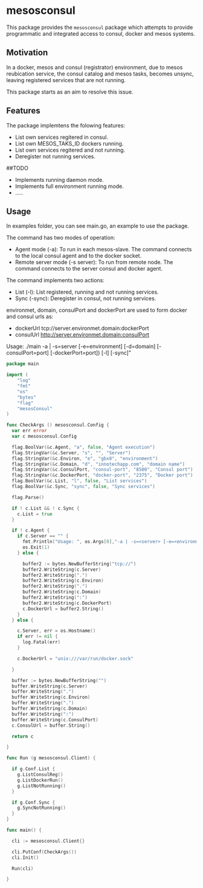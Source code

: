 # mesosconsul

This package provides the `mesosconsul` package which attempts to provide 
programmatic and integrated access to consul, docker and mesos systems.

## Motivation

In a docker, mesos and consul (registrator) environment, due to mesos reubication service,
the consul catalog and mesos tasks, becomes unsync, leaving registered services that
are not running.

This package starts as an aim to resolve this issue. 

## Features

The package implemtens the folowing features:
- List own services regitered in consul.
- List own MESOS_TAKS_ID dockers running.
- List own services regitered and not running.
- Deregister not running services.

##TODO
- Implements running daemon mode.
- Implements full environment running mode.
- .....

## Usage

In examples folder, you can see main.go, an example to use the package.

The command has two modes of operation: 
- Agent mode (-a): To run in each mesos-slave. The command connects to the local consul agent and to the docker socket.
- Remote server mode (-s server): To run from remote node. The command connects to the server consul and docker agent.

The command implements two actions:
- List (-l): List registered, running and not running services.
- Sync (-sync): Deregister in consul, not running services.

environmet, domain, consulPort and dockerPort are used to form docker and consul urls as:
- dockerUrl tcp://server.environmet.domain:dockerPort
- consulUrl http://server.environmet.domain:consulPort

Usage: ./main -a | -s=server [-e=environment] [-d=domain] [-consulPort=port] [-dockerPort=port]) [-l] [-sync]"

```go
package main

import (
    "log"
    "fmt"
    "os"
    "bytes"
    "flag"
    "mesosConsul"
)

func CheckArgs () mesosconsul.Config {
  var err error
  var c mesosconsul.Config

  flag.BoolVar(&c.Agent, "a", false, "Agent execution")
  flag.StringVar(&c.Server, "s", "", "Server")
  flag.StringVar(&c.Environ, "e", "gbx0", "environment")
  flag.StringVar(&c.Domain, "d", "innotechapp.com", "domain name")
  flag.StringVar(&c.ConsulPort, "consul-port", "8500", "Consul port")
  flag.StringVar(&c.DockerPort, "docker-port", "2375", "Docker port")
  flag.BoolVar(&c.List, "l", false, "List services")
  flag.BoolVar(&c.Sync, "sync", false, "Sync services")

  flag.Parse()

  if ! c.List && ! c.Sync {
    c.List = true
  }

  if ! c.Agent {
    if c.Server == "" {
      fmt.Println("Usage: ", os.Args[0],"-a | -s=<server> [-e=<environment>] [-d=<domain>] [-consulPort=<port>] [-dockerPort=<port>]) [-l] [-sync]")
      os.Exit(1)
    } else {

      buffer2 := bytes.NewBufferString("tcp://")
      buffer2.WriteString(c.Server)
      buffer2.WriteString(".")
      buffer2.WriteString(c.Environ)
      buffer2.WriteString(".")
      buffer2.WriteString(c.Domain)
      buffer2.WriteString(":")
      buffer2.WriteString(c.DockerPort)
      c.DockerUrl = buffer2.String()
    }
  } else {

    c.Server, err = os.Hostname()
    if err != nil {
      log.Fatal(err)
    }

    c.DockerUrl = "unix:///var/run/docker.sock"

  }

  buffer := bytes.NewBufferString("")
  buffer.WriteString(c.Server)
  buffer.WriteString(".")
  buffer.WriteString(c.Environ)
  buffer.WriteString(".")
  buffer.WriteString(c.Domain)
  buffer.WriteString(":")
  buffer.WriteString(c.ConsulPort)
  c.ConsulUrl = buffer.String()

  return c

}

func Run (g mesosconsul.Client) {

  if g.Conf.List {
    g.ListConsulReg()
    g.ListDockerRun()
    g.ListNotRunning()
  }

  if g.Conf.Sync {
    g.SyncNotRunning()
  }
}

func main() {

  cli := mesosconsul.Client{}

  cli.PutConf(CheckArgs())
  cli.Init()

  Run(cli)

}
```
